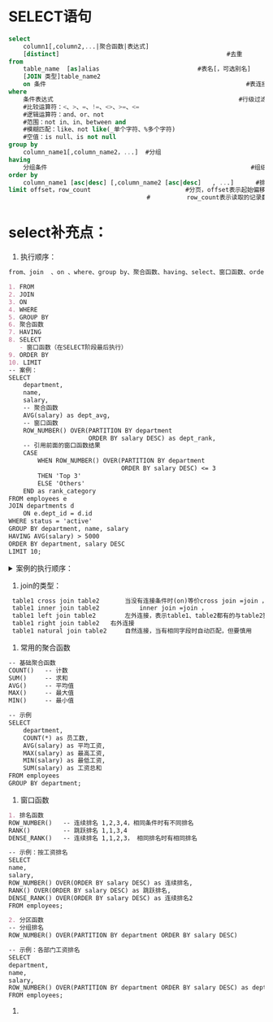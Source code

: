 #  SELECT语句

```sql
select 
    column1[,column2,...|聚合函数|表达式]
    [distinct] 												#去重
from 
    table_name 	[as]alias							#表名[，可选别名]
    [JOIN 类型]table_name2 
    on 条件														#表连接
where 
    条件表达式													#行级过滤
    #比较运算符：<、>、=、!=、<>、>=、<=
    #逻辑运算符：and、or、not
    #范围：not in、in、between and
    #模糊匹配：like、not like(_单个字符、%多个字符)
    #空值：is null、is not null
group by 
    column_name1[,column_name2，...]  #分组
having
    分组条件														#组级别过滤
order by 
    column_name1 [asc|desc] [,column_name2 [asc|desc]	, ...]		#排序
limit offset，row_count 							#分页，offset表示起始偏移量(从0计数，0即第一条记录)，
                                      #			 row_count表示读取的记录数
```

# select补充点：

1. 执行顺序：

```markdown
from、join  、on 、where、group by、聚合函数、having、select、窗口函数、order by、limit；

1. FROM
2. JOIN
3. ON
4. WHERE
5. GROUP BY
6. 聚合函数
7. HAVING
8. SELECT
   - 窗口函数（在SELECT阶段最后执行）
9. ORDER BY
10. LIMIT
-- 案例：
SELECT 
    department,
    name,
    salary,
    -- 聚合函数
    AVG(salary) as dept_avg,
    -- 窗口函数
    ROW_NUMBER() OVER(PARTITION BY department 
                      ORDER BY salary DESC) as dept_rank,
    -- 引用前面的窗口函数结果
    CASE 
        WHEN ROW_NUMBER() OVER(PARTITION BY department 
                               ORDER BY salary DESC) <= 3 
        THEN 'Top 3' 
        ELSE 'Others' 
    END as rank_category
FROM employees e
JOIN departments d 
    ON e.dept_id = d.id
WHERE status = 'active'
GROUP BY department, name, salary
HAVING AVG(salary) > 5000
ORDER BY department, salary DESC
LIMIT 10;
```

<details class="lake-collapse"><summary id="ub749d383"><span class="ne-text">案例的执行顺序：</span></summary><ol class="ne-ol" style="margin: 0; padding-left: 23px"><li id="u864f45d9" data-lake-index-type="0"><span class="ne-text">from employees e</span></li><li id="u243a9a5f" data-lake-index-type="0"><span class="ne-text">join departments d 、</span></li><li id="u790bec4b" data-lake-index-type="0"><span class="ne-text">on   e.dept_id = d.id</span></li><li id="uce53cd0c" data-lake-index-type="0"><span class="ne-text">where status = 'active'</span></li><li id="ud2783c45" data-lake-index-type="0"><span class="ne-text">GROUP BY department, name, salary</span></li><li id="u106cc75b" data-lake-index-type="0"><span class="ne-text"> AVG(salary)  as dept_avg</span></li><li id="ue496406d" data-lake-index-type="0"><span class="ne-text">HAVING AVG(salary) &gt; 5000</span></li><li id="u57178340" data-lake-index-type="0"><span class="ne-text">select部分：</span></li></ol><pre data-language="plsql" id="hpvK3" class="ne-codeblock language-plsql" style="border: 1px solid #e8e8e8; border-radius: 2px; background: #f9f9f9; padding: 16px; font-size: 13px; color: #595959"><code>SELECT 
    department,
    name,
    salary,
    -- 聚合函数
    AVG(salary) as dept_avg,
    -- 窗口函数
    ROW_NUMBER() OVER(PARTITION BY department 
                      ORDER BY salary DESC) as dept_rank,
    -- 引用前面的窗口函数结果
    CASE 
        WHEN ROW_NUMBER() OVER(PARTITION BY department 
                               ORDER BY salary DESC) &lt;= 3 
        THEN 'Top 3' 
        ELSE 'Others' 
    END as rank_category</code></pre><ol start="9" class="ne-ol" style="margin: 0; padding-left: 23px"><li id="ued8b09c6" data-lake-index-type="0"><span class="ne-text">ORDER BY department, salary DESC</span></li><li id="u2f352c22" data-lake-index-type="0"><span class="ne-text">LIMIT 10;</span></li></ol></details>



1. join的类型：

```markdown
 table1 cross join table2 		当没有连接条件时(on)等价cross join =join ，
 table1 inner join table2 	 		inner join =join ，
 table1 left join table2  		左外连接，表示table1、table2都有的与table2独有的
 table1 right join table2  	右外连接
 table1 natural join table2 	自然连接，当有相同字段时自动匹配，但要慎用
```

1. 常用的聚合函数

```markdown
-- 基础聚合函数
COUNT()   -- 计数
SUM()     -- 求和
AVG()     -- 平均值
MAX()     -- 最大值
MIN()     -- 最小值

-- 示例
SELECT 
    department,
    COUNT(*) as 员工数,
    AVG(salary) as 平均工资,
    MAX(salary) as 最高工资,
    MIN(salary) as 最低工资,
    SUM(salary) as 工资总和
FROM employees
GROUP BY department;
```

1. 窗口函数

```markdown
1. 排名函数
ROW_NUMBER()   -- 连续排名 1,2,3,4，相同条件时有不同排名
RANK()         -- 跳跃排名 1,1,3,4
DENSE_RANK()   -- 连续排名 1,1,2,3，	相同排名时有相同排名

-- 示例：按工资排名
SELECT 
name,
salary,
ROW_NUMBER() OVER(ORDER BY salary DESC) as 连续排名,
RANK() OVER(ORDER BY salary DESC) as 跳跃排名,
DENSE_RANK() OVER(ORDER BY salary DESC) as 连续排名2
FROM employees;

2. 分区函数
-- 分组排名
ROW_NUMBER() OVER(PARTITION BY department ORDER BY salary DESC)

-- 示例：各部门工资排名
SELECT 
department,
name,
salary,
ROW_NUMBER() OVER(PARTITION BY department ORDER BY salary DESC) as dept_rank
FROM employees;
```

1. 